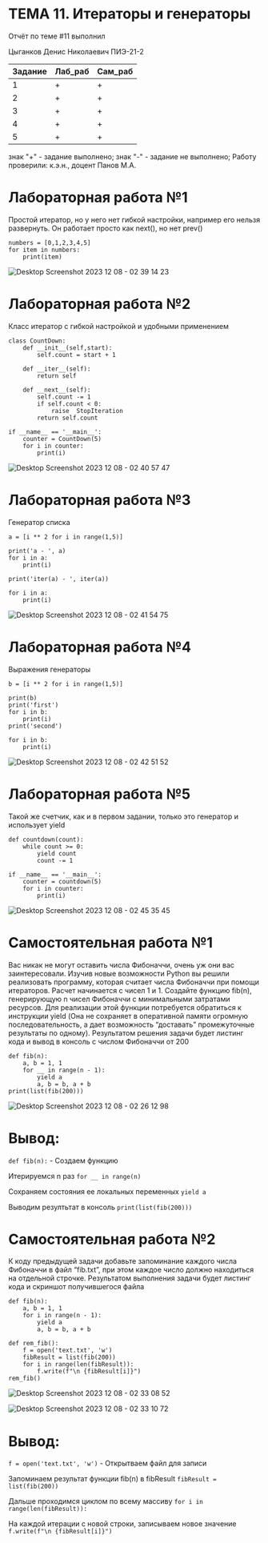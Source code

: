 # **ТЕМА 11. Итераторы и генераторы**

Отчёт по теме #11 выполнил

Цыганков Денис Николаевич ПИЭ-21-2


| Задание | Лаб_раб | Сам_раб |
|----------|----------|----------|
| 1    | +   | +  |
| 2   | +   | +   |
| 3    | +   | +   |
| 4    | +   | +   |
| 5    | +   | +   |

знак "+" - задание выполнено; знак "-" - задание не выполнено;
Работу проверили:  к.э.н., доцент Панов М.А.

# Лабораторная работа №1

Простой итератор, но у него нет гибкой настройки, например его нельзя развернуть. Он работает просто как next(), но нет prev()

```
numbers = [0,1,2,3,4,5]
for item in numbers:
    print(item)
```

![Desktop Screenshot 2023 12 08 - 02 39 14 23](https://github.com/AngryPopuas/University/assets/121407501/d9fccc51-fd78-4ef2-8459-29319051e9ed)

# Лабораторная работа №2

Класс итератор с гибкой настройкой и удобными применением

```
class CountDown:
    def __init__(self,start):
        self.count = start + 1
        
    def __iter__(self):
        return self

    def __next__(self):
        self.count -= 1
        if self.count < 0:
            raise  StopIteration
        return self.count

if __name__ == '__main__':
    counter = CountDown(5)
    for i in counter:
        print(i)
```

![Desktop Screenshot 2023 12 08 - 02 40 57 47](https://github.com/AngryPopuas/University/assets/121407501/ff3706f3-ddc1-4cdb-b0fe-ae202bf7745d)

# Лабораторная работа №3

Генератор списка

```
a = [i ** 2 for i in range(1,5)]

print('a - ', a)
for i in a:
    print(i)

print('iter(a) - ', iter(a))

for i in a:
    print(i)
```

![Desktop Screenshot 2023 12 08 - 02 41 54 75](https://github.com/AngryPopuas/University/assets/121407501/100f3cbc-ee7a-4029-9518-17cef2865321)

# Лабораторная работа №4

Выражения генераторы

```
b = [i ** 2 for i in range(1,5)]

print(b)
print('first')
for i in b:
    print(i)
print('second')

for i in b:
    print(i)
```

![Desktop Screenshot 2023 12 08 - 02 42 51 52](https://github.com/AngryPopuas/University/assets/121407501/7c06711a-9061-463b-bb31-1404b101b52a)
 
# Лабораторная работа №5

Такой же счетчик, как и в первом задании, только это генератор и использует yield

```
def countdown(count):
    while count >= 0:
        yield count
        count -= 1

if __name__ == '__main__':
    counter = countdown(5)
    for i in counter:
        print(i)
```


![Desktop Screenshot 2023 12 08 - 02 45 35 45](https://github.com/AngryPopuas/University/assets/121407501/de10d9a9-4e3a-476a-8fd9-1f120654b74b)



# Самостоятельная работа №1

Вас никак не могут оставить числа Фибоначчи, очень уж они вас заинтересовали. Изучив новые возможности Python вы решили реализовать программу, которая считает числа Фибоначчи при помощи итераторов. Расчет начинается с чисел 1 и 1. Создайте функцию fib(n), генерирующую n чисел Фибоначчи с минимальными затратами ресурсов. Для реализации этой функции потребуется обратиться к инструкции yield (Она не сохраняет в оперативной памяти огромную последовательность, а дает возможность “доставать” промежуточные результаты по одному). Результатом решения задачи будет листинг кода и вывод в консоль с числом Фибоначчи от 200

```
def fib(n):
    a, b = 1, 1
    for __ in range(n - 1):
        yield a
        a, b = b, a + b
print(list(fib(200)))
```

![Desktop Screenshot 2023 12 08 - 02 26 12 98](https://github.com/AngryPopuas/University/assets/121407501/c83f7102-27c3-4b0c-96ab-6f7c31547403)

# Вывод:

```def fib(n):``` - Создаем функцию

Итерируемся n раз  ```for __ in range(n)```

Сохраняем состояния ее локальных переменных  ```yield a```

Выводим резултьтат в консоль  ```print(list(fib(200)))```

# Самостоятельная работа №2

К коду предыдущей задачи добавьте запоминание каждого числа Фибоначчи в файл “fib.txt”, при этом каждое число должно находиться на отдельной строчке. Результатом выполнения задачи будет листинг кода и скриншот получившегося файла

```
def fib(n):
    a, b = 1, 1
    for i in range(n - 1):
        yield a
        a, b = b, a + b

def rem_fib():
    f = open('text.txt', 'w')
    fibResult = list(fib(200))
    for i in range(len(fibResult)):
        f.write(f"\n {fibResult[i]}")
rem_fib()
```

![Desktop Screenshot 2023 12 08 - 02 33 08 52](https://github.com/AngryPopuas/University/assets/121407501/d7c812de-05c5-4956-8df3-d552e71cbd32)

![Desktop Screenshot 2023 12 08 - 02 33 10 72](https://github.com/AngryPopuas/University/assets/121407501/c871b177-690c-476b-b39a-844d31d43f8e)

# Вывод:

```f = open('text.txt', 'w')``` - Открытваем файл для записи

Запоминаем результат функции fib(n) в fibResult ```fibResult = list(fib(200))```

Дальше проходимся циклом по всему массиву  ```for i in range(len(fibResult)):```

На каждой итерации с новой строки, записываем новое значение ```f.write(f"\n {fibResult[i]}")```



